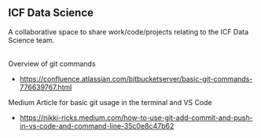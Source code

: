 ## ICF Data Science

A collaborative space to share work/code/projects relating to the ICF Data Science team.
<br/><br/>

Overview of git commands
- https://confluence.atlassian.com/bitbucketserver/basic-git-commands-776639767.html

Medium Article for basic git usage in the terminal and VS Code
- https://nikki-ricks.medium.com/how-to-use-git-add-commit-and-push-in-vs-code-and-command-line-35c0e8c47b62
